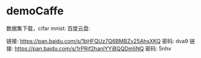 # demoCaffe

数据集下载，cifar mnist:
百度云盘:

链接: https://pan.baidu.com/s/1bHFQUz7Q6BMBZv25AhsXKQ 密码: dva9
链接: https://pan.baidu.com/s/1rPRjf2hanlYYjBQQDmIjNQ 密码: 5nhv

